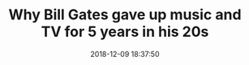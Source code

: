 ---
date: 2018-12-09 18:37:50
link:
  source: pocket
  source_url: https://getpocket.com
  text: Why Bill Gates gave up music and TV for 5 years in his 20s
  url: https://www.cnbc.com/2018/12/04/why-bill-gates-gave-up-music-and-tv-for-5-years-in-his-20s.html
slug: why-bill-gates-gave-up-music-and-tv-for-5-years-in-his-20s
source: pocket
title: Why Bill Gates gave up music and TV for 5 years in his 20s
---